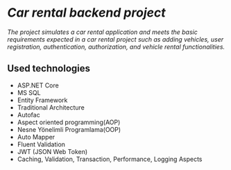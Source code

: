 # *Car rental backend project*
*The project simulates a car rental application and meets the basic requirements expected in a car rental project such as adding vehicles, user registration, authentication, authorization, and vehicle rental functionalities.*
## Used technologies <br/>
<ul>
  <li>ASP.NET Core</li>
  <li>MS SQL</li>
  <li>Entity Framework</li>
  <li>Traditional Architecture </li>
  <li>Autofac</li>
  <li>Aspect oriented programming(AOP)</li>
  <li>Nesne Yönelimli Programlama(OOP)</li>
  <li>Auto Mapper</li>
  <li>Fluent Validation</li>
  <li>JWT (JSON Web Token)</li>
  <li>Caching, Validation, Transaction, Performance, Logging Aspects</li>
</ul>
